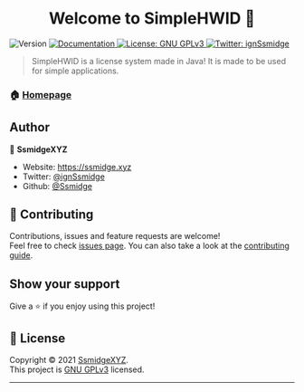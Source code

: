 <h1 align="center">Welcome to SimpleHWID 👋</h1>
<p>
  <img alt="Version" src="https://img.shields.io/badge/version-1.0-blue.svg?cacheSeconds=2592000" />
  <a href="https://github.com/WeLikeToCodeStuff/SimpleHWID/wiki" target="_blank">
    <img alt="Documentation" src="https://img.shields.io/badge/documentation-yes-brightgreen.svg" />
  </a>
  <a href="https://github.com/WeLikeToCodeStuff/SimpleHWID/blob/main/LICENSE" target="_blank">
    <img alt="License: GNU GPLv3" src="https://img.shields.io/badge/License-GNU GPLv3-yellow.svg" />
  </a>
  <a href="https://twitter.com/ignSsmidge" target="_blank">
    <img alt="Twitter: ignSsmidge" src="https://img.shields.io/twitter/follow/ignSsmidge.svg?style=social" />
  </a>
</p>

> SimpleHWID is a license system made in Java! It is made to be used for simple applications.

### 🏠 [Homepage](https://ssmidge.xyz)

## Author

👤 **SsmidgeXYZ**

* Website: https://ssmidge.xyz
* Twitter: [@ignSsmidge](https://twitter.com/ignSsmidge)
* Github: [@Ssmidge](https://github.com/Ssmidge)

## 🤝 Contributing

Contributions, issues and feature requests are welcome!<br />Feel free to check [issues page](https://github.com/WeLikeToCodeStuff/SimpleHWID/issues). You can also take a look at the [contributing guide](https://github.com/WeLikeToCodeStuff/SimpleHWID/pulls).

## Show your support

Give a ⭐️ if you enjoy using this project!

## 📝 License

Copyright © 2021 [SsmidgeXYZ](https://github.com/Ssmidge).<br />
This project is [GNU GPLv3](https://github.com/WeLikeToCodeStuff/SimpleHWID/blob/main/LICENSE) licensed.

***
